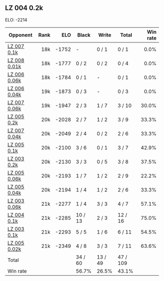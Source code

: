 ## LZ 004 0.2k ##

ELO: -2214

Opponent | Rank | ELO | Black | Write | Total | Win rate
---------|-----:|----:|-------|-------|-------|-------:
[LZ 007 0.1k](LZ%20007%200.1k.md) | 18k | -1752 | - | 0 / 1 | 0 / 1 | 0.0%
[LZ 008 0.01k](LZ%20008%200.01k.md) | 18k | -1777 | 0 / 2 | 0 / 2 | 0 / 4 | 0.0%
[LZ 006 0.06k](LZ%20006%200.06k.md) | 18k | -1784 | 0 / 1 | - | 0 / 1 | 0.0%
[LZ 006 0.04k](LZ%20006%200.04k.md) | 19k | -1873 | 0 / 3 | - | 0 / 3 | 0.0%
[LZ 007 0.06k](LZ%20007%200.06k.md) | 19k | -1947 | 2 / 3 | 1 / 7 | 3 / 10 | 30.0%
[LZ 005 0.2k](LZ%20005%200.2k.md) | 20k | -2028 | 2 / 7 | 1 / 2 | 3 / 9 | 33.3%
[LZ 007 0.04k](LZ%20007%200.04k.md) | 20k | -2049 | 2 / 4 | 0 / 2 | 2 / 6 | 33.3%
[LZ 005 0.1k](LZ%20005%200.1k.md) | 20k | -2100 | 3 / 6 | 0 / 1 | 3 / 7 | 42.9%
[LZ 003 0.2k](LZ%20003%200.2k.md) | 20k | -2130 | 3 / 3 | 0 / 5 | 3 / 8 | 37.5%
[LZ 005 0.06k](LZ%20005%200.06k.md) | 20k | -2193 | 1 / 7 | 1 / 2 | 2 / 9 | 22.2%
[LZ 005 0.04k](LZ%20005%200.04k.md) | 20k | -2194 | 1 / 4 | 1 / 2 | 2 / 6 | 33.3%
[LZ 003 0.06k](LZ%20003%200.06k.md) | 21k | -2277 | 1 / 4 | 3 / 3 | 4 / 7 | 57.1%
[LZ 004 0.1k](LZ%20004%200.1k.md) | 21k | -2285 | 10 / 13 | 2 / 3 | 12 / 16 | 75.0%
[LZ 003 0.1k](LZ%20003%200.1k.md) | 21k | -2293 | 5 / 5 | 1 / 6 | 6 / 11 | 54.5%
[LZ 005 0.02k](LZ%20005%200.02k.md) | 21k | -2349 | 4 / 8 | 3 / 3 | 7 / 11 | 63.6%
Total | | | 34 / 60 | 13 / 49 | 47 / 109 | 
Win rate| | | 56.7% | 26.5% | 43.1% | 
